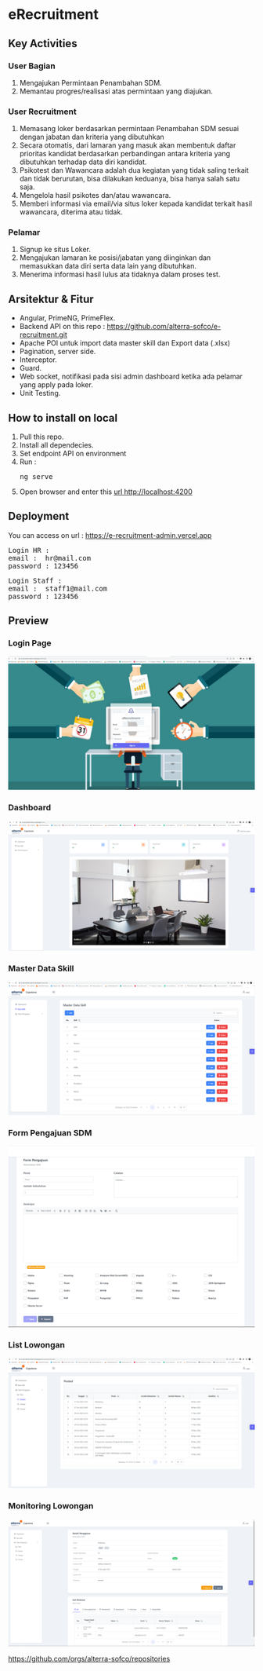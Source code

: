 # eRecruitment

## Key Activities

### **User Bagian**

1. Mengajukan Permintaan Penambahan SDM.
2. Memantau progres/realisasi atas permintaan yang diajukan.

### **User Recruitment**

1. Memasang loker berdasarkan permintaan Penambahan SDM sesuai dengan jabatan dan kriteria yang dibutuhkan
2. Secara otomatis, dari lamaran yang masuk akan membentuk daftar prioritas kandidat berdasarkan perbandingan
   antara kriteria yang dibutuhkan terhadap data diri kandidat.
3. Psikotest dan Wawancara adalah dua kegiatan yang tidak saling terkait dan tidak berurutan, bisa dilakukan keduanya,
   bisa hanya salah satu saja.
4. Mengelola hasil psikotes dan/atau wawancara.
5. Memberi informasi via email/via situs loker kepada kandidat terkait hasil wawancara, diterima atau tidak.

### **Pelamar**

1. Signup ke situs Loker.
2. Mengajukan lamaran ke posisi/jabatan yang diinginkan dan memasukkan data diri serta data lain yang dibutuhkan. 
3. Menerima informasi hasil lulus ata tidaknya dalam proses test.

## Arsitektur & Fitur

- Angular, PrimeNG, PrimeFlex.
- Backend API on this repo : https://github.com/alterra-sofco/e-recruitment.git
- Apache POI untuk import data master skill dan Export data (.xlsx)
- Pagination, server side.
- Interceptor.
- Guard.
- Web socket, notifikasi pada sisi admin dashboard ketika ada pelamar yang apply pada loker.
- Unit Testing.

## How to install on local

1. Pull this repo.
2. Install all dependecies.
3. Set endpoint API on environment
4. Run : <pre>ng serve</pre>
5. Open browser and enter this <a href="http://localhost:4200">url http://localhost:4200 </a>

## Deployment
You can access on url : https://e-recruitment-admin.vercel.app
<pre>
Login HR :
email :  hr@mail.com
password : 123456
</pre>

<pre>
Login Staff :
email :  staff1@mail.com
password : 123456
</pre>


## Preview
### Login Page
<img src="loginAdmin.png" />

### Dashboard
<img src="Dashboard.png" />

### Master Data Skill
<img src="masterDataSkill.png" />

### Form Pengajuan SDM
<img src="FormPengajuanSDM.png" />

### List Lowongan
<img src="ListJobPosted.png" />

### Monitoring Lowongan
<img src="DetailPengajuan.png" />

https://github.com/orgs/alterra-sofco/repositories
